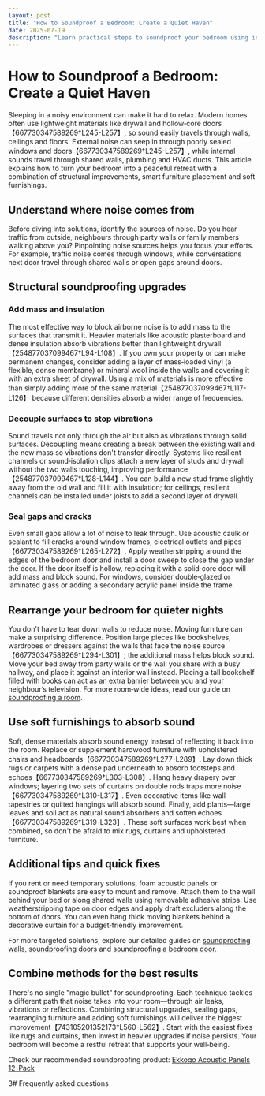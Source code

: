 ```yaml
---
layout: post
title: "How to Soundproof a Bedroom: Create a Quiet Haven"
date: 2025-07-19
description: "Learn practical steps to soundproof your bedroom using insulation, sealing gaps, soft furnishings and smart furniture placement. Enjoy better sleep with a quieter space."
---
```


# How to Soundproof a Bedroom: Create a Quiet Haven

Sleeping in a noisy environment can make it hard to relax. Modern homes often use lightweight materials like drywall and hollow‑core doors【667730347589269†L245-L257】, so sound easily travels through walls, ceilings and floors. External noise can seep in through poorly sealed windows and doors【667730347589269†L245-L257】, while internal sounds travel through shared walls, plumbing and HVAC ducts. This article explains how to turn your bedroom into a peaceful retreat with a combination of structural improvements, smart furniture placement and soft furnishings.

## Understand where noise comes from

Before diving into solutions, identify the sources of noise. Do you hear traffic from outside, neighbours through party walls or family members walking above you? Pinpointing noise sources helps you focus your efforts. For example, traffic noise comes through windows, while conversations next door travel through shared walls or open gaps around doors.

## Structural soundproofing upgrades

### Add mass and insulation

The most effective way to block airborne noise is to add mass to the surfaces that transmit it. Heavier materials like acoustic plasterboard and dense insulation absorb vibrations better than lightweight drywall【254877037099467†L94-L108】. If you own your property or can make permanent changes, consider adding a layer of mass‑loaded vinyl (a flexible, dense membrane) or mineral wool inside the walls and covering it with an extra sheet of drywall. Using a mix of materials is more effective than simply adding more of the same material【254877037099467†L117-L126】 because different densities absorb a wider range of frequencies.

### Decouple surfaces to stop vibrations

Sound travels not only through the air but also as vibrations through solid surfaces. Decoupling means creating a break between the existing wall and the new mass so vibrations don't transfer directly. Systems like resilient channels or sound‑isolation clips attach a new layer of studs and drywall without the two walls touching, improving performance【254877037099467†L128-L144】. You can build a new stud frame slightly away from the old wall and fill it with insulation; for ceilings, resilient channels can be installed under joists to add a second layer of drywall.

### Seal gaps and cracks

Even small gaps allow a lot of noise to leak through. Use acoustic caulk or sealant to fill cracks around window frames, electrical outlets and pipes【667730347589269†L265-L272】. Apply weatherstripping around the edges of the bedroom door and install a door sweep to close the gap under the door. If the door itself is hollow, replacing it with a solid‑core door will add mass and block sound. For windows, consider double‑glazed or laminated glass or adding a secondary acrylic panel inside the frame.

## Rearrange your bedroom for quieter nights

You don't have to tear down walls to reduce noise. Moving furniture can make a surprising difference. Position large pieces like bookshelves, wardrobes or dressers against the walls that face the noise source【667730347589269†L294-L301】; the additional mass helps block sound. Move your bed away from party walls or the wall you share with a busy hallway, and place it against an interior wall instead. Placing a tall bookshelf filled with books can act as an extra barrier between you and your neighbour’s television. For more room‑wide ideas, read our guide on [soundproofing a room](/posts/soundproof-room).

## Use soft furnishings to absorb sound

Soft, dense materials absorb sound energy instead of reflecting it back into the room. Replace or supplement hardwood furniture with upholstered chairs and headboards【667730347589269†L277-L289】. Lay down thick rugs or carpets with a dense pad underneath to absorb footsteps and echoes【667730347589269†L303-L308】. Hang heavy drapery over windows; layering two sets of curtains on double rods traps more noise【667730347589269†L310-L317】. Even decorative items like wall tapestries or quilted hangings will absorb sound. Finally, add plants—large leaves and soil act as natural sound absorbers and soften echoes【667730347589269†L319-L323】. These soft surfaces work best when combined, so don't be afraid to mix rugs, curtains and upholstered furniture.

## Additional tips and quick fixes

If you rent or need temporary solutions, foam acoustic panels or soundproof blankets are easy to mount and remove. Attach them to the wall behind your bed or along shared walls using removable adhesive strips. Use weatherstripping tape on door edges and apply draft excluders along the bottom of doors. You can even hang thick moving blankets behind a decorative curtain for a budget‑friendly improvement.

For more targeted solutions, explore our detailed guides on [soundproofing walls](/posts/soundproof-wall), [soundproofing doors](/posts/soundproof-door) and [soundproofing a bedroom door](/posts/soundproof-bedroom-door).

## Combine methods for the best results

There's no single "magic bullet" for soundproofing. Each technique tackles a different path that noise takes into your room—through air leaks, vibrations or reflections. Combining structural upgrades, sealing gaps, rearranging furniture and adding soft furnishings will deliver the biggest improvement【743105201352173†L560-L562】. Start with the easiest fixes like rugs and curtains, then invest in heavier upgrades if noise persists. Your bedroom will become a restful retreat that supports your well‑being.

Check our recommended soundproofing product: [Ekkogo Acoustic Panels 12-Pack](https://www.amazon.com/dp/B0BKVS2614?tag=jbinsights-21)

3# Frequently asked questions

<script type="application/ld+json">
{
  "@context": "https://schema.org",
  "@type": "FAQPage",
  "mainEntity": [{
    "@type": "Question",
    "name": "What is the cheapest way to soundproof a bedroom?",
    "acceptedAnswer": {
      "@type": "Answer",
      "text": "Focus on soft furnishings and smart placement. Add thick rugs, hang heavy curtains, rearrange furniture against noisy walls and use inexpensive draft excluders or weatherstripping around doors. These changes absorb sound and reduce noise transfer without major construction."
    }
  }, {
    "@type": "Question",
    "name": "Do foam panels really work in a bedroom?",
    "acceptedAnswer": {
      "@type": "Answer",
      "text": "Foam panels absorb echoes and high‑frequency noise within the room but won't block low‑frequency sounds passing through walls. Use them alongside other techniques—like adding mass and sealing gaps—for a noticeable improvement."
    }
  }, {
    "@type": "Question",
    "name": "Can plants help with soundproofing?",
    "acceptedAnswer": {
      "@type": "Answer",
      "text": "Yes. Large leafy plants and their soil absorb sound waves and reduce echo. Combine plants with rugs and upholstered furniture for a calmer atmosphere."
    }
  }, {
    "@type": "Question",
    "name": "Is it expensive to soundproof a bedroom?",
    "acceptedAnswer": {
      "@type": "Answer",
      "text": "It depends on the level of noise reduction you need. Budget‑friendly fixes like rugs and curtains cost little, while installing mass‑loaded vinyl, extra drywall or solid‑core doors is more expensive. Start small and scale up if necessary."
    }
  }]
}
</script>
